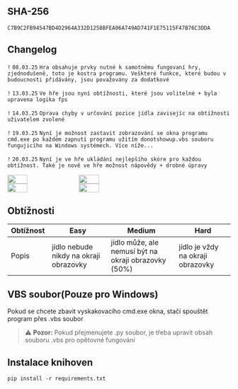 
## SHA-256
```SHA-256
C7B9C2FB94547BD4D2964A332D1258BFEA06A749AD741F1E75115F47B76C3DDA
```

## Changelog

`!` `08.03.25` `Hra obsahuje prvky nutné k samotnému fungovaní hry, zjednodušeně, toto je kostra programu. Veškteré funkce, které budou v budoucnosti přidávány, jsou považovány za dodatkové`

`!` `13.03.25` `Ve hře jsou nyní obtížnosti, které jsou volitelné + byla upravena logika fps`

`!` `14.03.25` `Oprava chyby v určování pozice jídla zavisejíc na obtížnosti uživatelem zvolené`

`!` `19.03.25` `Nyní je možnost zastavit zobrazování se okna programu cmd.exe po každém zapnutí programu užitím donotshowup.vbs souboru fungujicího na Windows systémech. Více níže...`

`!` `20.03.25` `Nyní je ve hře ukládání nejlepšího skóre pro každou obtížnost. Také je nově ve hře možnost nápovědy + drobné úpravy`

<div style="display: flex; gap: 10px;">
    <img src="https://github.com/Jak0ub/PyGame/blob/main/img/1.png" width="30%" height="40%">
    <img src="https://github.com/Jak0ub/PyGame/blob/main/img/2.png" width="30%" height="40%">
</div>
<div style="display: flex; gap: 10px;">
    <img src="https://github.com/Jak0ub/PyGame/blob/main/img/3.png" width="30%" height="40%">
    <img src="https://github.com/Jak0ub/PyGame/blob/main/img/4.png" width="30%" height="40%">
</div>

## Obtížnosti

| Obtížnost | Easy  | Medium  | Hard |
| ------- | --- | --- | --- |
| Popis | jídlo nebude nikdy na okraji obrazovky | jídlo může, ale nemusí být na okraji obrazovky (50%) | jídlo je vždy na okraji obrazovky |

## VBS soubor(Pouze pro Windows)

Pokud se chcete zbavit vyskakovacího cmd.exe okna, stačí spouštět program přes .vbs soubor
> ⚠️ **Pozor:**
> Pokud přejmenujete .py soubor, je třeba upravit obsah souboru .vbs pro opětovné fungování



## Instalace knihoven

```
pip install -r requirements.txt
```
